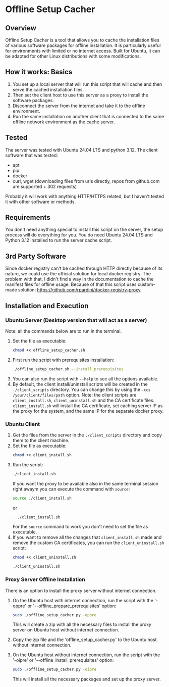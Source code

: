 # Offline Setup Cacher

## Overview
Offline Setup Cacher is a tool that allows you to cache the installation files of various software packages for offline installation. It is particularly useful for environments with limited or no internet access. Built for Ubuntu, it can be adapted for other Linux distributions with some modifications.

## How it works: Basics
1. You set up a local server that will run this script that will cache and then serve the cached installation files.
2. Then set the client host to use this server as a proxy to install the software packages.
3. Disconnect the server from the internet and take it to the offline environment.
4. Run the same installation on another client that is connected to the same offline network environment as the cache server.

## Tested
The server was tested with Ubuntu 24.04 LTS and python 3.12.
The client software that was tested:
- apt
- pip
- docker
- curl, wget (downloading files from urls directly, repos from github.com are supported + 302 requests)

Probably it will work with anything HTTP/HTTPS related, but I haven't tested it with other software or methods.

## Requirements
You don't need anything special to install this script on the server, the setup process will do everything for you. You do need Ubuntu 24.04 LTS and Python 3.12 installed to run the server cache script.

## 3rd Party Software
Since docker registry can't be cached through HTTP directly because of its nature, we could use the official solution for local docker registry. The problem with that, I didn't find a way in the documentation to cache the manifest files for offline usage. Because of that this script uses custom-made solution:
https://github.com/rpardini/docker-registry-proxy

## Installation and Execution
### Ubuntu Server (Desktop version that will act as a server)
Note: all the commands below are to run in the terminal.
1. Set the file as executable:
    ```bash
    chmod +x offline_setup_cacher.sh
    ```
2. First run the script with prerequisites installation:
    ```bash
    ./offline_setup_cacher.sh --install_prerequisites
    ```
3. You can also run the script with `--help` to see all the options available.
4. By default, the client install/uninstall scripts will be created in the `./client_scripts` directory. You can change this by using the `-ccs /your/client/files/path` option.
Note: the client scripts are `client_install.sh`, `client_uninstall.sh` and the CA certificate files.
`client_install.sh` will install the CA certificate, set caching server IP as the proxy for the system, and the same IP for the separate docker proxy.

### Ubuntu Client
1. Get the files from the server in the `./client_scripts` directory and copy them to the client machine.
2. Set the file as executable:
    ```bash
    chmod +x client_install.sh
    ```
3. Run the script:
    ```bash
    ./client_install.sh
    ```
   If you want the proxy to be available also in the same terminal session right awaym you can execute the command with `source`:
    ```bash
    source ./client_install.sh
    ```
   or
    ```bash
    . ./client_install.sh
    ```
   For the `source` command to work you don't need to set the file as executable.
4. If you want to remove all the changes that `client_install.sh` made and remove the custom CA certificates, you can run the `client_uninstall.sh` script:
    ```bash
    chmod +x client_uninstall.sh
    ```
    ```bash
    ./client_uninstall.sh
    ```
   
### Proxy Server Offline Installation
There is an option to install the proxy server without internet connection.
1. On the Ubuntu host with internet connection, run the script with the '-oppre' or '--offline_prepare_prerequisites' option:
    ```bash
    sudo ./offline_setup_cacher.py -oppre
    ```
   This will create a zip with all the necessary files to install the proxy server on Ubuntu host without internet connection.

2. Copy the zip file and the 'offline_setup_cacher.py' to the Ubuntu host without internet connection.
3. On the Ubuntu host without internet connection, run the script with the '-oipre' or '--offline_install_prerequisites' option:
    ```bash
    sudo ./offline_setup_cacher.py -oipre
    ```
   This will install all the necessary packages and set up the proxy server.